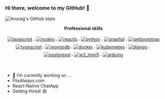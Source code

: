 ### Hi there, welcome to my GitHub! 👋

![Anurag's GitHub stats](https://github-readme-stats.vercel.app/api?username=DoctorZulu&show_icons=true&theme=radical&count_private=true)


<p align="center"> 
 <strong>
  Professional skills
  </strong>
</p>

<p align="center">

  <a href="">
    <img src="https://www.vectorlogo.zone/logos/javascript/javascript-ar21.svg" alt="javascript" style="vertical-align:top; margin:4px">
  </a>
 
  <a href="">
    <img src="https://www.vectorlogo.zone/logos/nodejs/nodejs-ar21.svg" alt="nodejs" style="vertical-align:top; margin:4px">
  </a>
 
  <a href="">
    <img src="https://www.vectorlogo.zone/logos/reactjs/reactjs-ar21.svg" alt="reactjs" style="vertical-align:top; margin:4px">
  </a>
 
  <a href="">
    <img src="https://www.vectorlogo.zone/logos/python/python-ar21.svg" alt="python" style="vertical-align:top; margin:4px">
  </a>
 
  <a href="">
    <img src="https://www.vectorlogo.zone/logos/graphql/graphql-ar21.svg" alt="graphql" style="vertical-align:top; margin:4px">
  </a>
 
  <a href="">
    <img src="https://www.vectorlogo.zone/logos/getbootstrap/getbootstrap-ar21.svg" alt="getbootstrap" style="vertical-align:top; margin:4px">
  </a>

  <a href="">
    <img src="https://www.vectorlogo.zone/logos/typescriptlang/typescriptlang-ar21.svg" alt="typescript" style="vertical-align:top; margin:4px;">
  </a>
 
  <a href="">
    <img src="https://www.vectorlogo.zone/logos/mongodb/mongodb-ar21.svg" alt="mongodb" style="vertical-align:top; margin:4px;">
  </a>


  <a href="https://hub.docker.com/">
    <img src="https://www.vectorlogo.zone/logos/docker/docker-ar21.svg" alt="docker" style="vertical-align:top; margin:4px">
  </a>

  <a href="https://kubernetes.io">
    <img src="https://www.vectorlogo.zone/logos/kubernetes/kubernetes-ar21.svg" alt="kubernetes" style="vertical-align:top; margin:4px">

  <a href="">
    <img src="https://www.vectorlogo.zone/logos/djangoproject/djangoproject-ar21.svg" alt="django" style="vertical-align:top; margin:4px">
  </a>
   
  <a href="">
    <img src="https://www.vectorlogo.zone/logos/getpostman/getpostman-ar21.svg" alt="" style="vertical-align:top; margin:4px">
  </a>
   
  <a href="">
    <img src="https://www.vectorlogo.zone/logos/postgresql/postgresql-ar21.svg" alt="postgresql" style="vertical-align:top; margin:4px">
  </a>
   
  <a href="">
    <img src="https://www.vectorlogo.zone/logos/w3_html5/w3_html5-ar21.svg" alt="w3_html5" style="vertical-align:top; margin:4px">
  </a>
   
   <a href="">
    <img src="https://www.vectorlogo.zone/logos/arduino/arduino-ar21.svg" alt="arduino" style="vertical-align:top; margin:4px">
  </a>

</p>
<br/>


- 🔭 I’m currently working on ...
- FlixAlways.com
- React-Native ChatApp
- Getting Hired! 😄

<!--
**DoctorZulu/DoctorZulu** is a ✨ _special_ ✨ repository because its `README.md` (this file) appears on your GitHub profile.

Here are some ideas to get you started:

- 🔭 I’m currently working on ...
- 🌱 I’m currently learning ...
- 👯 I’m looking to collaborate on ...
- 🤔 I’m looking for help with ...
- 💬 Ask me about ...
- 📫 How to reach me: ...
- 😄 Pronouns: ...
- ⚡ Fun fact: ...
-->
